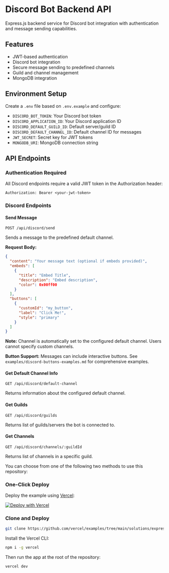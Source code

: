 # Discord Bot Backend API

Express.js backend service for Discord bot integration with authentication and message sending capabilities.

## Features

- JWT-based authentication
- Discord bot integration
- Secure message sending to predefined channels
- Guild and channel management
- MongoDB integration

## Environment Setup

Create a `.env` file based on `.env.example` and configure:

- `DISCORD_BOT_TOKEN`: Your Discord bot token
- `DISCORD_APPLICATION_ID`: Your Discord application ID  
- `DISCORD_DEFAULT_GUILD_ID`: Default server/guild ID
- `DISCORD_DEFAULT_CHANNEL_ID`: Default channel ID for messages
- `JWT_SECRET`: Secret key for JWT tokens
- `MONGODB_URI`: MongoDB connection string

## API Endpoints

### Authentication Required
All Discord endpoints require a valid JWT token in the Authorization header:
```
Authorization: Bearer <your-jwt-token>
```

### Discord Endpoints

#### Send Message
```
POST /api/discord/send
```
Sends a message to the predefined default channel.

**Request Body:**
```json
{
  "content": "Your message text (optional if embeds provided)",
  "embeds": [
    {
      "title": "Embed Title",
      "description": "Embed description",
      "color": 0x00ff00
    }
  ],
  "buttons": [
    {
      "customId": "my_button",
      "label": "Click Me!",
      "style": "primary"
    }
  ]
}
```

**Note:** Channel is automatically set to the configured default channel. Users cannot specify custom channels.

**Button Support:** Messages can include interactive buttons. See `examples/discord-buttons-examples.md` for comprehensive examples.

#### Get Default Channel Info
```
GET /api/discord/default-channel
```
Returns information about the configured default channel.

#### Get Guilds
```
GET /api/discord/guilds
```
Returns list of guilds/servers the bot is connected to.

#### Get Channels
```
GET /api/discord/channels/:guildId
```
Returns list of channels in a specific guild.

You can choose from one of the following two methods to use this repository:

### One-Click Deploy

Deploy the example using [Vercel](https://vercel.com?utm_source=github&utm_medium=readme&utm_campaign=vercel-examples):

[![Deploy with Vercel](https://vercel.com/button)](https://vercel.com/new/git/external?repository-url=https://github.com/vercel/examples/tree/main/solutions/express&project-name=express&repository-name=express)

### Clone and Deploy

```bash
git clone https://github.com/vercel/examples/tree/main/solutions/express
```

Install the Vercel CLI:

```bash
npm i -g vercel
```

Then run the app at the root of the repository:

```bash
vercel dev
```
